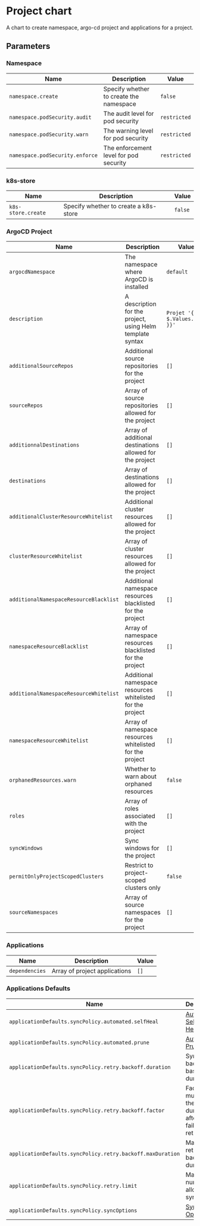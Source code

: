 # Project chart

A chart to create namespace, argo-cd project and applications for a project.

## Parameters

### Namespace

| Name                            | Description                             | Value        |
| ------------------------------- | --------------------------------------- | ------------ |
| `namespace.create`              | Specify whether to create the namespace | `false`      |
| `namespace.podSecurity.audit`   | The audit level for pod security        | `restricted` |
| `namespace.podSecurity.warn`    | The warning level for pod security      | `restricted` |
| `namespace.podSecurity.enforce` | The enforcement level for pod security  | `restricted` |

### k8s-store

| Name               | Description                           | Value   |
| ------------------ | ------------------------------------- | ------- |
| `k8s-store.create` | Specify whether to create a k8s-store | `false` |

### ArgoCD Project

| Name                                   | Description                                                | Value                          |
| -------------------------------------- | ---------------------------------------------------------- | ------------------------------ |
| `argocdNamespace`                      | The namespace where ArgoCD is installed                    | `default`                      |
| `description`                          | A description for the project, using Helm template syntax  | `Projet '{{ $.Values.name }}'` |
| `additionalSourceRepos`                | Additional source repositories for the project             | `[]`                           |
| `sourceRepos`                          | Array of source repositories allowed for the project       | `[]`                           |
| `additionnalDestinations`              | Array of additional destinations allowed for the project   | `[]`                           |
| `destinations`                         | Array of destinations allowed for the project              | `[]`                           |
| `additionalClusterResourceWhitelist`   | Additional cluster resources allowed for the project       | `[]`                           |
| `clusterResourceWhitelist`             | Array of cluster resources allowed for the project         | `[]`                           |
| `additionalNamespaceResourceBlacklist` | Additional namespace resources blacklisted for the project | `[]`                           |
| `namespaceResourceBlacklist`           | Array of namespace resources blacklisted for the project   | `[]`                           |
| `additionalNamespaceResourceWhitelist` | Additional namespace resources whitelisted for the project | `[]`                           |
| `namespaceResourceWhitelist`           | Array of namespace resources whitelisted for the project   | `[]`                           |
| `orphanedResources.warn`               | Whether to warn about orphaned resources                   | `false`                        |
| `roles`                                | Array of roles associated with the project                 | `[]`                           |
| `syncWindows`                          | Sync windows for the project                               | `[]`                           |
| `permitOnlyProjectScopedClusters`      | Restrict to project-scoped clusters only                   | `false`                        |
| `sourceNamespaces`                     | Array of source namespaces for the project                 | `[]`                           |

### Applications

| Name           | Description                   | Value |
| -------------- | ----------------------------- | ----- |
| `dependencies` | Array of project applications | `[]`  |

### Applications Defaults

| Name                                                       | Description                                                                                                     | Value  |
| ---------------------------------------------------------- | --------------------------------------------------------------------------------------------------------------- | ------ |
| `applicationDefaults.syncPolicy.automated.selfHeal`        | [Automatic Self-Healing](https://argo-cd.readthedocs.io/en/stable/user-guide/auto_sync/#automatic-self-healing) | `true` |
| `applicationDefaults.syncPolicy.automated.prune`           | [Automatic Pruning](https://argo-cd.readthedocs.io/en/stable/user-guide/auto_sync/#automatic-pruning)           | `true` |
| `applicationDefaults.syncPolicy.retry.backoff.duration`    | Sync retry backoff base duration                                                                                | `5s`   |
| `applicationDefaults.syncPolicy.retry.backoff.factor`      | Factor multiplies the base duration after each failed sync retry                                                | `2`    |
| `applicationDefaults.syncPolicy.retry.backoff.maxDuration` | Max sync retry backoff duration                                                                                 | `3m0s` |
| `applicationDefaults.syncPolicy.retry.limit`               | Max number of allowed sync retries                                                                              | `2`    |
| `applicationDefaults.syncPolicy.syncOptions`               | [Sync Options](https://argo-cd.readthedocs.io/en/stable/user-guide/sync-options/#sync-options)                  | `[]`   |
